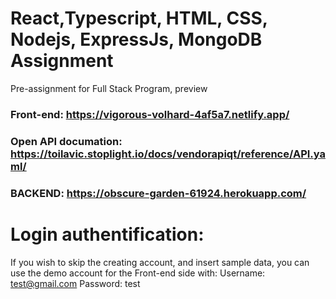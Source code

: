 # React,Typescript, HTML, CSS, Nodejs, ExpressJs, MongoDB Assignment

Pre-assignment for Full Stack Program, preview
### Front-end: https://vigorous-volhard-4af5a7.netlify.app/
### Open API documation: https://toilavic.stoplight.io/docs/vendorapiqt/reference/API.yaml/
### BACKEND: https://obscure-garden-61924.herokuapp.com/

# Login authentification:
If you wish to skip the creating account, and insert sample data, you can use the demo account for the Front-end side with:
Username: test@gmail.com
Password: test
